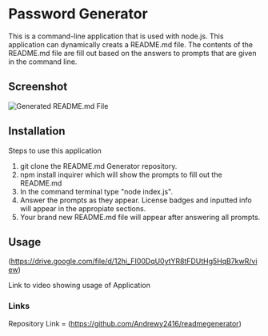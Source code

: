 # Password Generator

<p> This is a command-line application that is used with node.js. This application can dynamically creats a README.md file. The contents of the README.md file are fill out based on the answers to prompts that are given in the command line. </p>

## Screenshot 

![Generated README.md File](https://user-images.githubusercontent.com/89713438/142390321-8db7d9fb-3bb2-4091-bfd7-31077161cade.jpg)

## Installation

Steps to use this application

1. git clone the README.md Generator repository.
2. npm install inquirer which will show the prompts to fill out the README.md
3. In the command terminal type "node index.js".
4. Answer the prompts as they appear. License badges and inputted info will appear in the appropiate sections.
5. Your brand new README.md file will appear after answering all prompts.

## Usage

(https://drive.google.com/file/d/12hi_FI00DqU0ytYR8tFDUtHg5HqB7kwR/view)

Link to video showing usage of Application

### Links

Repository Link = (https://github.com/Andrewy2416/readmegenerator)
